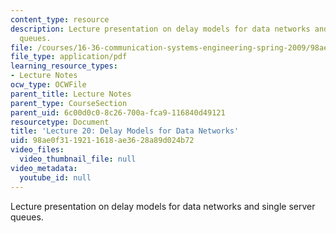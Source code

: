 ```yaml
---
content_type: resource
description: Lecture presentation on delay models for data networks and single server
  queues.
file: /courses/16-36-communication-systems-engineering-spring-2009/98ae0f3119211618ae3628a89d024b72_MIT16_36s09_lec20.pdf
file_type: application/pdf
learning_resource_types:
- Lecture Notes
ocw_type: OCWFile
parent_title: Lecture Notes
parent_type: CourseSection
parent_uid: 6c00d0c0-8c26-700a-fca9-116840d49121
resourcetype: Document
title: 'Lecture 20: Delay Models for Data Networks'
uid: 98ae0f31-1921-1618-ae36-28a89d024b72
video_files:
  video_thumbnail_file: null
video_metadata:
  youtube_id: null
---
```

Lecture presentation on delay models for data networks and single server queues.

